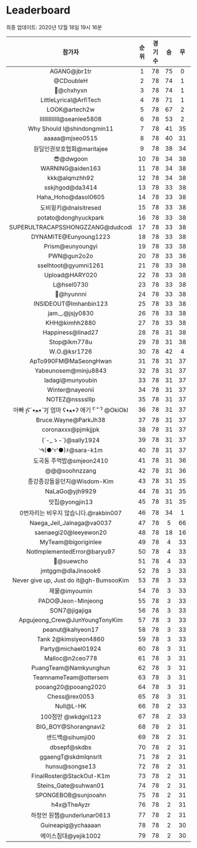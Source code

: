 # Leaderboard
최종 업데이트: 2020년 12월 18일 19시 16분




| 참가자 | 순위 | 경기수 | 승 | 무 | 패 | 승점 |
|:---:|:---:|:---:|:---:|:---:|:---:|:---:|
| AGANG@jbr1tr | 1 | 78 | 75 | 0 | 3 | 225 |
| @CDoubleH | 2 | 78 | 74 | 1 | 3 | 223 |
| 👑@chxhyxn | 3 | 78 | 74 | 1 | 3 | 223 |
| LittleLyrical@ArfiTech | 4 | 78 | 71 | 1 | 6 | 214 |
| LOOK@artech2w | 5 | 78 | 67 | 2 | 9 | 203 |
| lIIIlllIlIlIl@seanlee5808 | 6 | 78 | 53 | 2 | 23 | 161 |
| Why Should I@shindongmin11 | 7 | 78 | 41 | 35 | 2 | 158 |
| aaaaa@mjseo0515 | 8 | 78 | 40 | 31 | 7 | 151 |
| 원딜인권보호협회@maritajee | 9 | 78 | 38 | 34 | 6 | 148 |
| 😎@dwgoon | 10 | 78 | 34 | 38 | 6 | 140 |
| WARNING@aiden163 | 11 | 78 | 34 | 38 | 6 | 140 |
| kkk@alqmzhh92 | 12 | 78 | 34 | 38 | 6 | 140 |
| sskjhgod@da3414 | 13 | 78 | 33 | 38 | 7 | 137 |
| Haha_Hoho@dasol0605 | 14 | 78 | 33 | 38 | 7 | 137 |
| 도비윙키@dnalsitresed | 15 | 78 | 33 | 38 | 7 | 137 |
| potato@donghyuckpark | 16 | 78 | 33 | 38 | 7 | 137 |
| SUPERULTRACAPSSHONGZZANG@dudcodi | 17 | 78 | 33 | 38 | 7 | 137 |
| DYNAMITE@Eunyoung1223 | 18 | 78 | 33 | 38 | 7 | 137 |
| Prism@eunyoungyi | 19 | 78 | 33 | 38 | 7 | 137 |
| PWN@gun2o2o | 20 | 78 | 33 | 38 | 7 | 137 |
| sselhtoot@gyumni1261 | 21 | 78 | 33 | 38 | 7 | 137 |
| Upload@HARY020 | 22 | 78 | 33 | 38 | 7 | 137 |
| L@hsel0730 | 23 | 78 | 33 | 38 | 7 | 137 |
| 🐻@hyunnni | 24 | 78 | 33 | 38 | 7 | 137 |
| INSIDEOUT@Imhanbin123 | 25 | 78 | 33 | 38 | 7 | 137 |
| jam._.@jsjy0830 | 26 | 78 | 33 | 38 | 7 | 137 |
| KHH@kimhh2880 | 27 | 78 | 33 | 38 | 7 | 137 |
| Happiness@linad27 | 28 | 78 | 31 | 38 | 9 | 131 |
| Stop@lkm778u | 29 | 78 | 31 | 38 | 9 | 131 |
| W.O.@ksr1726 | 30 | 78 | 42 | 4 | 32 | 130 |
| ApTo990FM@MaSeongHwan | 31 | 78 | 31 | 37 | 10 | 130 |
| Yabeunosem@minju8843 | 32 | 78 | 31 | 37 | 10 | 130 |
| ladagi@munyoubin | 33 | 78 | 31 | 37 | 10 | 130 |
| Winter@nayeonii | 34 | 78 | 31 | 37 | 10 | 130 |
| NOTEZ@nsssslllp | 35 | 78 | 31 | 37 | 10 | 130 |
|  아빠  ʅʕ´•ﻌ•`ʔʃ  엄마 ʕ•ﻌ•ʔ 애기 ˁ˙˟˙ˀ @OkiOkl | 36 | 78 | 31 | 37 | 10 | 130 |
| Bruce.Wayne@ParkJh38 | 37 | 78 | 31 | 37 | 10 | 130 |
| coronaxxx@pjmkjjpk | 38 | 78 | 31 | 37 | 10 | 130 |
| (´-_ゝ-`)@sally1924 | 39 | 78 | 31 | 37 | 10 | 130 |
| ◝٩(●'▿'●)۶@sara-k1m | 40 | 78 | 31 | 37 | 10 | 130 |
| 도곡동 주먹밥@smjeon2410 | 41 | 78 | 31 | 36 | 11 | 129 |
| @@@soohnzzang | 42 | 78 | 31 | 36 | 11 | 129 |
| 종강종강돌을던지@Wisdom-Kim | 43 | 78 | 31 | 35 | 12 | 128 |
| NaLaGo@yjh9929 | 44 | 78 | 31 | 35 | 12 | 128 |
| 맛집@yongjin13 | 45 | 78 | 31 | 35 | 12 | 128 |
| 0번자리는 비우지 않습니다.@rakbin007 | 46 | 78 | 34 | 1 | 43 | 103 |
| Naega_Jeil_Jalnaga@va0037 | 47 | 78 | 5 | 66 | 7 | 81 |
| saenaegi20@leeyewon20 | 48 | 78 | 18 | 16 | 44 | 70 |
| MyTeam@bigoriginlee | 49 | 78 | 4 | 33 | 41 | 45 |
| NotImplementedError@baryu97 | 50 | 78 | 4 | 33 | 41 | 45 |
| 👏@suewcho | 51 | 78 | 4 | 33 | 41 | 45 |
| jmtggm@dlaJinsook6 | 52 | 78 | 3 | 33 | 42 | 42 |
| Never give up, Just do it@gh-BumsooKim | 53 | 78 | 3 | 33 | 42 | 42 |
| 제물@imyoumin | 54 | 78 | 3 | 33 | 42 | 42 |
| PADO@Jeon-Minjeong | 55 | 78 | 3 | 33 | 42 | 42 |
| SON7@jigajiga | 56 | 78 | 3 | 33 | 42 | 42 |
| Apgujeong_Crew@JunYoungTonyKim | 57 | 78 | 3 | 33 | 42 | 42 |
| peanut@kahyeon17 | 58 | 78 | 3 | 33 | 42 | 42 |
| Tank 2@kimsiyeon4860 | 59 | 78 | 3 | 33 | 42 | 42 |
| Party@michael01924 | 60 | 78 | 3 | 31 | 44 | 40 |
| Malloc@n2ceo778 | 61 | 78 | 3 | 31 | 44 | 40 |
| PuangTeam@Namkyunghun | 62 | 78 | 3 | 31 | 44 | 40 |
| TeamnameTeam@ottersem | 63 | 78 | 3 | 31 | 44 | 40 |
| pooang20@pooang2020 | 64 | 78 | 3 | 31 | 44 | 40 |
| Chess@rex0053 | 65 | 78 | 3 | 31 | 44 | 40 |
| Null@L-HK | 66 | 78 | 2 | 33 | 43 | 39 |
| 100점만 @wkdgnl123 | 67 | 78 | 2 | 33 | 43 | 39 |
| BIG_BOY@Shorangnavi2 | 68 | 78 | 2 | 31 | 45 | 37 |
| 샌드백@sihumji00 | 69 | 78 | 2 | 31 | 45 | 37 |
| dbsepf@skdbs | 70 | 78 | 2 | 31 | 45 | 37 |
| ggaengT@skdmlqnsrlt | 71 | 78 | 2 | 31 | 45 | 37 |
| hunsu@songse13 | 72 | 78 | 2 | 31 | 45 | 37 |
| FinalRoster@StackOut-K1m | 73 | 78 | 2 | 31 | 45 | 37 |
| Steins_Gate@suhwan01 | 74 | 78 | 2 | 31 | 45 | 37 |
| SPONGEBOB@sunjooahn | 75 | 78 | 2 | 31 | 45 | 37 |
| h4x@TheAyzr | 76 | 78 | 2 | 31 | 45 | 37 |
| 하정언 원챔@underlunar0613 | 77 | 78 | 2 | 31 | 45 | 37 |
| Guineapig@ychaaaan | 78 | 78 | 2 | 30 | 46 | 36 |
| 에이스침대@yejik1002 | 79 | 78 | 2 | 30 | 46 | 36 |